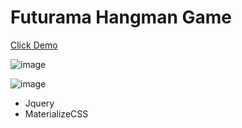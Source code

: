 # Futurama Hangman Game

 [Click Demo]()
 
 ![image](https://user-images.githubusercontent.com/32282229/53307816-3649b600-386a-11e9-98ab-57bf02c43bbc.png)

![image](https://user-images.githubusercontent.com/32282229/53307839-5b3e2900-386a-11e9-954e-aca415a4d136.png)

 * Jquery
 * MaterializeCSS
